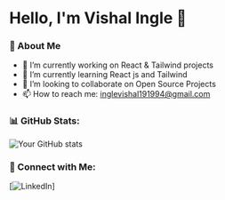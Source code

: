 # Hello, I'm Vishal Ingle 👋

### 🚀 About Me
- 🔭 I’m currently working on React & Tailwind projects
- 🌱 I’m currently learning React js and Tailwind
- 👯 I’m looking to collaborate on Open Source Projects
- 📫 How to reach me: inglevishal191994@gmail.com

### 📊 GitHub Stats:
![Your GitHub stats](https://github-readme-stats.vercel.app/api?username=Inglevishal1999&show_icons=true&theme=radical)

### 🔗 Connect with Me:
[![LinkedIn](https://www.linkedin.com/in/vishal-ingle-5465b923b?lipi=urn%3Ali%3Apage%3Ad_flagship3_profile_view_base_contact_details%3B69qJur4EQAOOyDRnArYuww%3D%3D)]
